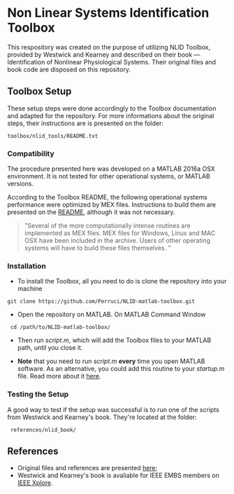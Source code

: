 # Non Linear Systems Identification Toolbox
This respository was created on the purpose of utilizing NLID Toolbox, provided by Westwick and Kearney and described on their book — Identification of Nonlinear Physiological Systems. Their original files and book code are disposed on this repository.

## Toolbox Setup
These setup steps were done accordingly to the Toolbox documentation and adapted for the repository. For more informations about the original steps, their instructions are is presented on the folder:
```
toolbox/nlid_tools/README.txt
```

### Compatibility
The procedure presented here was developed on a MATLAB 2016a OSX environment. It is not tested for other operational systems, or MATLAB versions.

According to the Toolbox README, the following operational systems performance were optimized by MEX files. Instructions to build them are presented on the [README](https://github.com/Perruci/NLID-matlab-toolbox/blob/master/toolbox/nlid_tools/README.txt), although it was not necessary.

> "Several of the more computationally intense routines are implemented
as MEX files.  MEX files for Windows, Linux and MAC OSX have been
included in the archive.  Users of other operating systems will have
to build these files themselves. "

### Installation
* To install the Toolbox, all you need to do is clone the repository into your machine
```
git clone https://github.com/Perruci/NLID-matlab-toolbox.git
```
* Open the repository on MATLAB. On MATLAB Command Window
```
 cd /path/to/NLID-matlab-toolbox/
```
* Then run _script.m_, which will add the Toolbox files to your MATLAB path, until you close it.

* **Note** that you need to run _script.m_ **every** time you open MATLAB software. As an alternative, you could add this routine to your _startup.m_ file. Read more about it [here](https://www.mathworks.com/help/matlab/ref/startup.html).

### Testing the Setup
A good way to test if the setup was successful is to run one of the scripts from Westwick and Kearney's book. They're located at the folder:
```
 references/nlid_book/
```
## References
* Original files and references are presented [here](http://www.bme.mcgill.ca/reklab/manual/Common/NLID/index.shtm);
* Westwick and Kearney's book is avaliable for IEEE EMBS members on [IEEE Xplore](http://ieeexplore.ieee.org/xpl/bkabstractplus.jsp?bkn=5237251).

